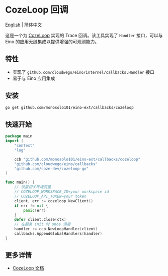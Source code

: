 # CozeLoop 回调

[English](README.md) | 简体中文

这是一个为 [CozeLoop](https://github.com/cloudwego/eino) 实现的 Trace 回调。该工具实现了 `Handler` 接口，可以与 Eino 的应用无缝集成以提供增强的可观测能力。

## 特性

- 实现了 `github.com/cloudwego/eino/internel/callbacks.Handler` 接口
- 易于与 Eino 应用集成

## 安装

```bash
go get github.com/monosolo101/eino-ext/callbacks/cozeloop
```

## 快速开始

```go
package main
import (
	"context"
	"log"

	ccb "github.com/monosolo101/eino-ext/callbacks/cozeloop"
	"github.com/cloudwego/eino/callbacks"
	"github.com/coze-dev/cozeloop-go"
)

func main() {
	// 设置相关环境变量
	// COZELOOP_WORKSPACE_ID=your workspace id
	// COZELOOP_API_TOKEN=your token
	client, err := cozeloop.NewClient()
	if err != nil {
		panic(err)
	}
	defer client.Close(ctx)
	// 在服务 init 时 once 调用
	handler := ccb.NewLoopHandler(client)
	callbacks.AppendGlobalHandlers(handler)
}
```

## 更多详情

- [CozeLoop 文档](https://github.com/coze-dev/cozeloop-go)
